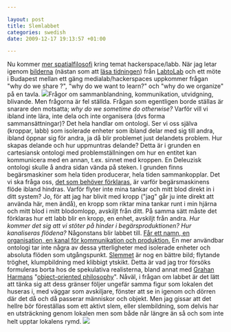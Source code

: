 ```yaml
--- 

layout: post
title: Slemlabbet 
categories: swedish 
date: 2009-12-17 19:13:57 +01:00 

---
```


Nu kommer [mer spatialfilosofi](http://www.blay.se/2009-12-15-hackerspacets-utstrackning.html) kring temat hackerspace/labb. När jag letar igenom [bilderna](http://www.flickr.com/photos/kitchenbp/sets/72157622962397582/) (nästan som att [läsa tidningen](http://www.youtube.com/watch?v=vXc9iJb7T4Q)) från [LabtoLab](http://www.labtolab.org/~labtolab/wiki/index.php/Main_Page) och ett möte i Budapest mellan ett gäng medialab/hackerspaces uppkommer frågan "why do we share ?", "why do we want to learn?" och "why do we organize" på en tavla. ![](http://farm3.static.flickr.com/2544/4169992986_327b369820.jpg)Frågor om sammanblandning, kommunikation, utvidgning, blivande. Men frågorna är fel ställda. Frågan som egentligen borde ställas är snarare den motsatta; *why do we sometime do otherwise?* Varför vill vi ibland inte lära, inte dela och inte organisera (dvs forma sammansättningar)? Det hela handlar om ontologi. Ser vi oss själva (kroppar, labb) som isolerade enheter som ibland delar med sig till andra, ibland öppnar sig för andra, ja då blir problemet just delandets problem. Hur skapas delande och hur uppmuntras delande? Detta är i grunden en cartesiansk ontologi med problemställningen om hur en entitet kan kommunicera med en annan, t.ex. sinnet med kroppen. En Deleuzisk ontologi skulle å andra sidan vända på steken. I grunden finns begärsmaskiner som hela tiden producerar, hela tiden sammankopplar. Det vi ska fråga oss, [det som behöver förklaras](http://www.blay.se/2009-07-22-sts-101.html), är varför begärsmaskinens flöde ibland hindras. Varför flyter inte mina tankar och mitt blod direkt in i ditt system? Jo, för att jag har blivit med kropp ("jag" går ju inte direkt att använda här, men ändå), en kropp som riktar mina tankar runt i min hjärna och mitt blod i mitt blodomlopp, avskiljt från ditt. På samma sätt måste det förklaras hur ett labb blir en kropp, en enhet, avskiljt från andra. *Hur kommer det sig att vi stöter på hinder i begärsproduktionen? Hur kanaliseras flödena?* Någonstans blir labbet till. [Får ett namn, en organisation, en kanal för kommunikation och produktion.](http://gbg.hackerspace.se/site/om-ghs/) En mer användbar ontologi tar inte några av dessa ytterligheter med isolerade enheter och absoluta flöden som utgångspunkt. [Slemmet](http://federa.se/strukturen-ar-det-som-skall-forklaras/) är nog en bättre bild; flytande tröghet, klumpbildning med klibbigt ytskikt. Detta är vad jag tror försöks formuleras borta hos de spekulativa realisterna, bland annat med [Grahan Harmans](http://doctorzamalek2.wordpress.com/) "[object-oriented philosophy](http://www.re-press.org/content/view/63/38/)". Nåväl, i frågan om labbet är det lätt att tänka sig att dess gränser följer ungefär samma figur som lokalen det huseras i, med väggar som avskiljare, fönster att se in igenom och dörren där det då och då passerar människor och objekt. Men jag gissar att det hellre bör föreställas som ett aktivt slem, eller slembildning, som delvis har en utsträckning genom lokalen men som både når längre än så och som inte helt upptar lokalens rymd. ![](http://farm3.static.flickr.com/2593/4176177325_be07ea6fdf.jpg) 